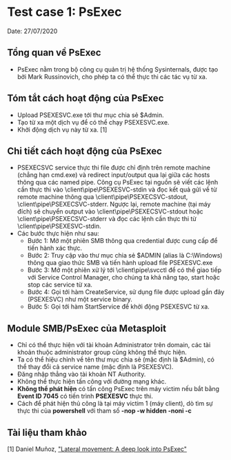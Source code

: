 # Test case 1: PsExec
Date: 27/07/2020</br>

## Tổng quan về PsExec
* PsExec nằm trong bộ công cụ quản trị hệ thống Sysinternals, được tạo bởi Mark Russinovich, cho phép ta có thể thực thi các tác vụ từ xa.

## Tóm tắt cách hoạt động của PsExec
* Upload PSEXESVC.exe tới thư mục chia sẻ $Admin.
* Tạo từ xa một dịch vụ để có thể chạy PSEXESVC.exe.
* Khởi động dịch vụ này từ xa. [1]

## Chi tiết cách hoạt động của PsExec
* PSEXECSVC service thực thi file được chỉ định trên remote machine (chẳng hạn cmd.exe) và redirect input/output qua lại giữa các hosts thông qua các named pipe. Công cụ PsExec tại nguồn sẽ viết các lệnh cần thực thi vào \\client\pipe\PSEXESVC-stdin và đọc kết quả gửi về từ remote machine thông qua \\client\pipe\PSEXECSVC-stdout, \\client\pipe\PSEXECSVC-stderr. Ngược lại, remote machine (tại máy đích) sẽ chuyển output vào \\client\pipe\PSEXECSVC-stdout hoặc \\client\pipe\PSEXECSVC-stderr và đọc các lệnh cần thực thi từ \\client\pipe\PSEXESVC-stdin.
* Các bước thực hiện như sau:
  * Bước 1: Mở một phiên SMB thông qua credential được cung cấp để tiến hành xác thực.
  * Bước 2: Truy cập vào thư mục chia sẻ $ADMIN (alias là C:\Windows) thông qua giao thức SMB và tiến hành upload file PSEXESVC.exe
  * Bước 3: Mở một phiên xử lý tới \\client\pipe\svcctl để có thể giao tiếp với Service Control Manager, cho chúng ta khả năng tạo, start hoặc stop các service từ xa.
  * Bước 4: Gọi tới hàm CreateService, sử dụng file được upload gần đây (PSEXESVC) như một service binary.
  * Bước 5: Gọi tới hàm StartService để khởi động PSEXESVC từ xa.

## Module SMB/PsExec của Metasploit
* Chỉ có thể thực hiện với tài khoản Administrator trên domain, các tài khoản thuộc administrator group cũng không thể thực hiện.
* Ta có thể hiệu chỉnh về tên thư mục chia sẻ (mặc định là $Admin), có thể thay đổi cả service name (mặc định là PSEXESVC).
* Đăng nhập thẳng vào tài khoản NT Authority.
* Không thể thực hiện tấn công với đường mạng khác.
* **Không thể phát hiện** có tấn công PsExec trên máy victim nếu bắt bằng **Event ID 7045** có tiến trình **PSEXESVC** thực thi.
* Cách để phát hiện thủ công là tại máy victim 1 (máy client), dò tìm sự thực thi của **powershell** với tham số **-nop -w hidden -noni -c**

## Tài liệu tham khảo
[1] Daniel Muñoz, ["Lateral movement: A deep look into PsExec"](https://www.contextis.com/us/blog/lateral-movement-a-deep-look-into-psexec)</br>
